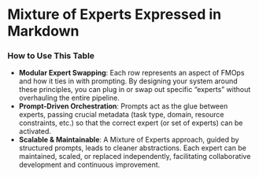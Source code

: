 # Mixture of Experts Expressed in Markdown

### How to Use This Table

- **Modular Expert Swapping**: Each row represents an aspect of FMOps and how it ties in with prompting. By designing your system around these principles, you can plug in or swap out specific “experts” without overhauling the entire pipeline.
- **Prompt-Driven Orchestration**: Prompts act as the glue between experts, passing crucial metadata (task type, domain, resource constraints, etc.) so that the correct expert (or set of experts) can be activated.
- **Scalable & Maintainable**: A Mixture of Experts approach, guided by structured prompts, leads to cleaner abstractions. Each expert can be maintained, scaled, or replaced independently, facilitating collaborative development and continuous improvement.
